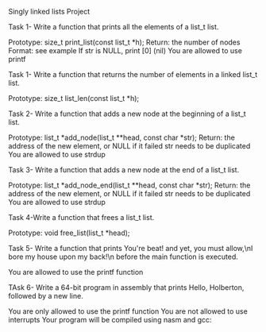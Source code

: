Singly linked lists Project

Task 1- Write a function that prints all the elements of a list_t list.

Prototype: size_t print_list(const list_t *h);
Return: the number of nodes
Format: see example
If str is NULL, print [0] (nil)
You are allowed to use printf

Task 1- Write a function that returns the number of elements in a linked list_t list.

Prototype: size_t list_len(const list_t *h);

Task 2- Write a function that adds a new node at the beginning of a list_t list.

Prototype: list_t *add_node(list_t **head, const char *str);
Return: the address of the new element, or NULL if it failed
str needs to be duplicated
You are allowed to use strdup

Task 3- Write a function that adds a new node at the end of a list_t list.

Prototype: list_t *add_node_end(list_t **head, const char *str);
Return: the address of the new element, or NULL if it failed
str needs to be duplicated
You are allowed to use strdup


Task 4-Write a function that frees a list_t list.

Prototype: void free_list(list_t *head);

Task 5- Write a function that prints You're beat! and yet, you must allow,\nI bore my house upon my back!\n before the main function is executed.

You are allowed to use the printf function

TAsk 6- Write a 64-bit program in assembly that prints Hello, Holberton, followed by a new line.

You are only allowed to use the printf function
You are not allowed to use interrupts
Your program will be compiled using nasm and gcc:
